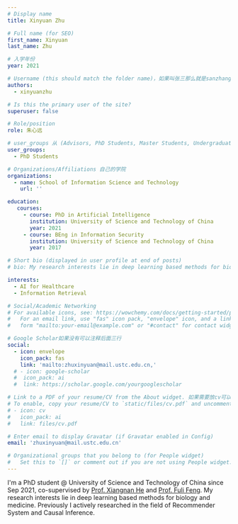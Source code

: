 ```yaml
---
# Display name
title: Xinyuan Zhu

# Full name (for SEO)
first_name: Xinyuan
last_name: Zhu

# 入学年份
year: 2021

# Username (this should match the folder name)，如果叫张三那么就是sanzhang
authors:
  - xinyuanzhu

# Is this the primary user of the site? 
superuser: false

# Role/position 
role: 朱心远

# user_groups 从 (Advisors, PhD Students, Master Students, Undergraduate) 从这四个里面选
user_groups:
  - PhD Students

# Organizations/Affiliations 自己的学院
organizations:
  - name: School of Information Science and Technology
    url: ''

education:
   courses:
     - course: PhD in Artificial Intelligence
       institution: University of Science and Technology of China
       year: 2021
     - course: BEng in Information Security
       institution: University of Science and Technology of China
       year: 2017

# Short bio (displayed in user profile at end of posts)
# bio: My research interests lie in deep learning based methods for biology and healthcare.

interests:
  - AI for Healthcare
  - Information Retrieval 

# Social/Academic Networking
# For available icons, see: https://wowchemy.com/docs/getting-started/page-builder/#icons
#   For an email link, use "fas" icon pack, "envelope" icon, and a link in the
#   form "mailto:your-email@example.com" or "#contact" for contact widget.

# Google Scholar如果没有可以注释后面三行
social:
  - icon: envelope
    icon_pack: fas
    link: 'mailto:zhuxinyuan@mail.ustc.edu.cn,'
  # - icon: google-scholar
  #  icon_pack: ai
  #  link: https://scholar.google.com/yourgooglescholar

# Link to a PDF of your resume/CV from the About widget. 如果需要放cv可以发给我
# To enable, copy your resume/CV to `static/files/cv.pdf` and uncomment the lines below.
# - icon: cv
#   icon_pack: ai
#   link: files/cv.pdf

# Enter email to display Gravatar (if Gravatar enabled in Config)
email: 'zhuxinyuan@mail.ustc.edu.cn'

# Organizational groups that you belong to (for People widget)
#   Set this to `[]` or comment out if you are not using People widget.
---
```


I'm a PhD student @ University of Science and Technology of China since Sep 2021, co-supervised by [Prof. Xiangnan He](http://staff.ustc.edu.cn/~hexn/) and [Prof. Fuli Feng](https://fulifeng.github.io/). My research interests lie in deep learning based methods for biology and medicine. Previously I actively researched in the field of Recommender System and Causal Inference.
